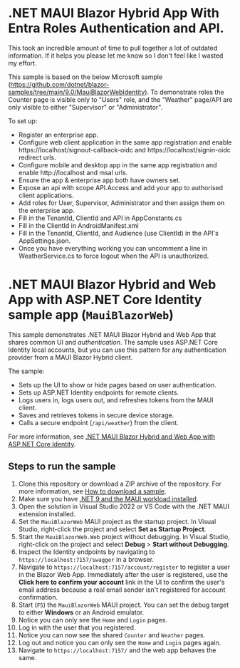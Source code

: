 # .NET MAUI Blazor Hybrid App With Entra Roles Authentication and API.

This took an incredible amount of time to pull together a lot of outdated information. If it helps you please let me know so I don't feel like I wasted my effort.

This sample is based on the below Microsoft sample (https://github.com/dotnet/blazor-samples/tree/main/9.0/MauiBlazorWebIdentity). To demonstrate roles the Counter page is visible only to "Users" role, and the "Weather" page/API are only visible to either "Supervisor" or "Administrator".

To set up:
* Register an enterprise app.
* Configure web client application in the same app registration and enable https://localhost/signout-callback-oidc and https://localhost/signin-oidc redirect urls.
* Configure mobile and desktop app in the same app registration and enable http://localhost and msal urls.
* Ensure the app & enterprise app both have owners set.
* Expose an api with scope API.Access and add your app to authorised client applications.
* Add roles for User, Supervisor, Administrator and then assign them on the enterprise app.
* Fill in the TenantId, ClientId and API in AppConstants.cs
* Fill in the ClientId in AndroidManifest.xml
* Fill in the TenantId, ClientId, and Audience (use ClientId) in the API's AppSettings.json.
* Once you have everything working you can uncomment a line in WeatherService.cs to force logout when the API is unauthorized.


# .NET MAUI Blazor Hybrid and Web App with ASP.NET Core Identity sample app (`MauiBlazorWeb`)

This sample demonstrates .NET MAUI Blazor Hybrid and Web App that shares common UI and *authentication*. The sample uses ASP.NET Core Identity local accounts, but you can use this pattern for any authentication provider from a MAUI Blazor Hybrid client.

The sample:	

* Sets up the UI to show or hide pages based on user authentication.
* Sets up ASP.NET Identity endpoints for remote clients.
* Logs users in, logs users out, and refreshes tokens from the MAUI client.
* Saves and retrieves tokens in secure device storage.
* Calls a secure endpoint (`/api/weather`) from the client.

For more information, see [.NET MAUI Blazor Hybrid and Web App with ASP.NET Core Identity](https://learn.microsoft.com/aspnet/core/blazor/hybrid/security/maui-blazor-web-identity).

## Steps to run the sample

1. Clone this repository or download a ZIP archive of the repository. For more information, see [How to download a sample](https://learn.microsoft.com/aspnet/core/introduction-to-aspnet-core#how-to-download-a-sample).
1. Make sure you have [.NET 9 and the MAUI workload installed](https://learn.microsoft.com/dotnet/maui/get-started/installation).
1. Open the solution in Visual Studio 2022 or VS Code with the .NET MAUI extension installed.
1. Set the `MauiBlazorWeb` MAUI project as the startup project. In Visual Studio, right-click the project and select **Set as Startup Project**.
1. Start the `MauiBlazorWeb.Web` project without debugging. In Visual Studio, right-click on the project and select **Debug** > **Start without Debugging**.
1. Inspect the Identity endpoints by navigating to `https://localhost:7157/swagger` in a browser.
1. Navigate to `https://localhost:7157/account/register` to register a user in the Blazor Web App. Immediately after the user is registered, use the **Click here to confirm your account** link in the UI to confirm the user's email address because a real email sender isn't registered for account confirmation.
1. Start (`F5`) the `MauiBlazorWeb` MAUI project. You can set the debug target to either **Windows** or an Android emulator.
1. Notice you can only see the `Home` and `Login` pages.
1. Log in with the user that you registered.
1. Notice you can now see the shared `Counter` and `Weather` pages.
1. Log out and notice you can only see the `Home` and `Login` pages again.
1. Navigate to `https://localhost:7157/` and the web app behaves the same.
